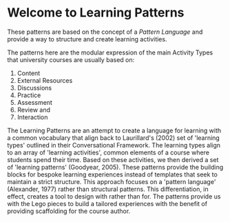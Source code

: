 # Welcome to Learning Patterns

These patterns are based on the concept of a _Pattern Language_ and provide a way to structure and create learning activities. 

The patterns here are the modular expression of the main Activity Types that university courses are usually based on:

1. Content
2. External Resources
3. Discussions
4. Practice
5. Assessment
6. Review and
7. Interaction

The Learning Patterns are an attempt to create a language for learning with a common vocabulary that align back to Laurillard's (2002) set of 'learning types' outlined in their Conversational Framework. The learning types align to an array of 'learning activities', common elements of a course where students spend their time. Based on these activities, we then derived a set of 'learning patterns' (Goodyear, 2005). These patterns provide the building blocks for bespoke learning experiences instead of templates that seek to maintain a strict structure. This approach focuses on a 'pattern language' (Alexander, 1977) rather than structural patterns. This differentiation, in effect, creates a tool to design with rather than for. The patterns provide us with the Lego pieces to build a tailored experiences with the benefit of providing scaffolding for the course author.
